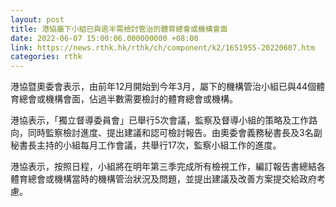 ```yaml
---
layout: post
title: 港協屬下小組已與逾半需檢討管治的體育總會或機構會面
date: 2022-06-07 15:00:06.000000000 +08:00
link: https://news.rthk.hk/rthk/ch/component/k2/1651955-20220607.htm
categories: rthk
---
```


港協暨奧委會表示，由前年12月開始到今年3月，屬下的機構管治小組已與44個體育總會或機構會面，佔過半數需要檢討的體育總會或機構。

港協表示，「獨立督導委員會」已舉行5次會議，監察及督導小組的策略及工作路向，同時監察檢討進度、提出建議和認可檢討報告。由奧委會義務秘書長及3名副秘書長主持的小組每月工作會議，共舉行17次，監察小組工作的進度。

港協表示，按照日程，小組將在明年第三季完成所有檢視工作，編訂報告書總結各體育總會或機構當時的機構管治狀況及問題，並提出建議及改善方案提交給政府考慮。
